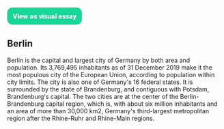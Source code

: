 <!-- This just provides a convenient way for viewing the visual essay, it is not actually needed in the essay -->
<a href="https://visual-essays.app"><img src="/ve-button.png"></a>

<!-- Some config data for the essay -->
<param ve-config
       title="Hello, Berlin"
       banner="https://upload.wikimedia.org/wikipedia/commons/thumb/7/75/WorldMap-A_with_Frame.png/1024px-WorldMap-A_with_Frame.png"
       layout="vtl">

<!-- ve-entity tags declare entities relevant to the essay -->
<param ve-entity eid="Q64"> <!-- Berlin -->

## Berlin

Berlin is the capital and largest city of Germany by both area and population. Its 3,769,495 inhabitants as of 31 December 2019 make it the most populous city of the European Union, according to population within city limits. The city is also one of Germany's 16 federal states. It is surrounded by the state of Brandenburg, and contiguous with Potsdam, Brandenburg's capital. The two cities are at the center of the Berlin-Brandenburg capital region, which is, with about six million inhabitants and an area of more than 30,000 km2, Germany's third-largest metropolitan region after the Rhine-Ruhr and Rhine-Main regions.
<param ve-map center="Q64" zoom="5"> <!-- The ve-map tag creates a map visualization component -->